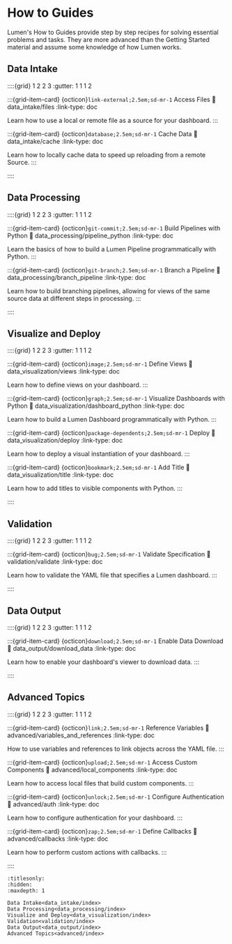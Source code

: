 # How to Guides

Lumen's How to Guides provide step by step recipes for solving essential problems and tasks. They are more advanced than the Getting Started material and assume some knowledge of how Lumen works.

## Data Intake

::::{grid} 1 2 2 3
:gutter: 1 1 1 2

:::{grid-item-card} {octicon}`link-external;2.5em;sd-mr-1` Access Files
:link: data_intake/files
:link-type: doc

Learn how to use a local or remote file as a source for your dashboard.
:::

:::{grid-item-card} {octicon}`database;2.5em;sd-mr-1` Cache Data
:link: data_intake/cache
:link-type: doc

Learn how to locally cache data to speed up reloading from a remote Source.
:::

::::

## Data Processing

::::{grid} 1 2 2 3
:gutter: 1 1 1 2

:::{grid-item-card} {octicon}`git-commit;2.5em;sd-mr-1` Build Pipelines with Python
:link: data_processing/pipeline_python
:link-type: doc

Learn the basics of how to build a Lumen Pipeline programmatically with Python.
:::

:::{grid-item-card} {octicon}`git-branch;2.5em;sd-mr-1` Branch a Pipeline
:link: data_processing/branch_pipeline
:link-type: doc

Learn how to build branching pipelines, allowing for views of the same source data at different steps in processing.
:::

::::

## Visualize and Deploy

::::{grid} 1 2 2 3
:gutter: 1 1 1 2

:::{grid-item-card} {octicon}`image;2.5em;sd-mr-1` Define Views
:link: data_visualization/views
:link-type: doc

Learn how to define views on your dashboard.
:::

:::{grid-item-card} {octicon}`graph;2.5em;sd-mr-1` Visualize Dashboards with Python
:link: data_visualization/dashboard_python
:link-type: doc

Learn how to build a Lumen Dashboard programmatically with Python.
:::

:::{grid-item-card} {octicon}`package-dependents;2.5em;sd-mr-1` Deploy
:link: data_visualization/deploy
:link-type: doc

Learn how to deploy a visual instantiation of your dashboard.
:::

:::{grid-item-card} {octicon}`bookmark;2.5em;sd-mr-1` Add Title
:link: data_visualization/title
:link-type: doc

Learn how to add titles to visible components with Python.
:::

::::

## Validation

::::{grid} 1 2 2 3
:gutter: 1 1 1 2

:::{grid-item-card} {octicon}`bug;2.5em;sd-mr-1` Validate Specification
:link: validation/validate
:link-type: doc

Learn how to validate the YAML file that specifies a Lumen dashboard.
:::

::::

## Data Output

::::{grid} 1 2 2 3
:gutter: 1 1 1 2

:::{grid-item-card} {octicon}`download;2.5em;sd-mr-1` Enable Data Download
:link: data_output/download_data
:link-type: doc

Learn how to enable your dashboard's viewer to download data.
:::

::::

## Advanced Topics

::::{grid} 1 2 2 3
:gutter: 1 1 1 2

:::{grid-item-card} {octicon}`link;2.5em;sd-mr-1` Reference Variables
:link: advanced/variables_and_references
:link-type: doc

How to use variables and references to link objects across the YAML file.
:::

:::{grid-item-card} {octicon}`upload;2.5em;sd-mr-1` Access Custom Components
:link: advanced/local_components
:link-type: doc

Learn how to access local files that build custom components.
:::

:::{grid-item-card} {octicon}`unlock;2.5em;sd-mr-1` Configure Authentication
:link: advanced/auth
:link-type: doc

Learn how to configure authentication for your dashboard.
:::

:::{grid-item-card} {octicon}`zap;2.5em;sd-mr-1` Define Callbacks
:link: advanced/callbacks
:link-type: doc

Learn how to perform custom actions with callbacks.
:::

::::

```{toctree}
:titlesonly:
:hidden:
:maxdepth: 1

Data Intake<data_intake/index>
Data Processing<data_processing/index>
Visualize and Deploy<data_visualization/index>
Validation<validation/index>
Data Output<data_output/index>
Advanced Topics<advanced/index>
```
